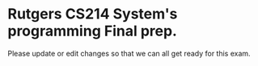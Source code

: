 # Rutgers CS214 System's programming Final prep.

Please update or edit changes so that we can all get ready for this exam.

